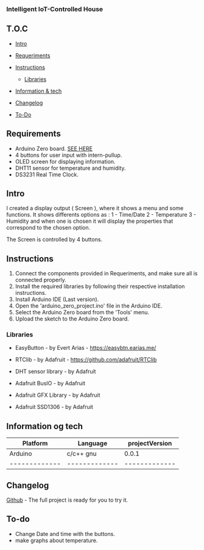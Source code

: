 ### Intelligent IoT-Controlled House



## T.O.C

* [Intro](#Intro)
* [Requeriments](#Requeriments)

* [Instructions](#Instructions)

   * [Libraries](#Libraries)
   
* [Information & tech](#Information-og-tech)
* [Changelog](#Changelog)
* [To-Do](#To-do)


## Requirements

- Arduino Zero board. [SEE HERE](https://store.arduino.cc/products/arduino-zero)
- 4 buttons for user input with intern-pullup.
- OLED screen for displaying information.
- DHT11 sensor for temperature and humidity.
- DS3231 Real Time Clock.

## Intro

I created a display output ( Screen ), where it shows a menu and some functions.
It shows differents options as :
  1 - Time/Date
  2 - Temperature
  3 - Humidity
and when one is chosen it will display the properties that correspond to the chosen option.

The Screen is controlled by 4 buttons.
   
## Instructions

1. Connect the components provided in Requeriments, and make sure all is connected properly.
2. Install the required libraries by following their respective installation instructions.
3. Install Arduino IDE (Last version).
4. Open the 'arduino_zero_project.ino' file in the Arduino IDE.
5. Select the Arduino Zero board from the 'Tools' menu.
6. Upload the sketch to the Arduino Zero board.

### Libraries

- EasyButton - by Evert Arias - https://easybtn.earias.me/

- RTClib - by Adafruit - https://github.com/adafruit/RTClib

- DHT sensor library - by Adafruit

- Adafruit BusIO - by Adafruit

- Adafruit GFX Library - by Adafruit

- Adafruit SSD1306 - by Adafruit


## Information og tech


| Platform      |    Language   | projectVersion| 
| ------------- | ------------- | ------------- |
|    Arduino    |    c/c++ gnu  |       0.0.1   |
| ------------- | ------------- | ------------- |






## Changelog
[Github](https://github.com/Cabuxito/EmbeddedOpgave) - The full project is ready for you to try it.



## To-do

* Change Date and time with the buttons.
* make graphs about temperature.

